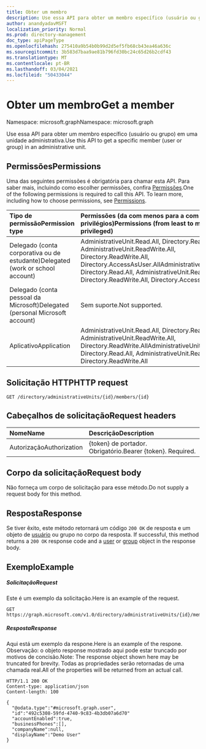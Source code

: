```yaml
---
title: Obter um membro
description: Use essa API para obter um membro específico (usuário ou grupo) em uma unidade administrativa.
author: anandyadavMSFT
localization_priority: Normal
ms.prod: directory-management
doc_type: apiPageType
ms.openlocfilehash: 275410a9b54b0b99d2d5ef5fb68cb43ea46a636c
ms.sourcegitcommit: 3b583d7baa9ae81b796fd30bc24c65d26b2cdf43
ms.translationtype: MT
ms.contentlocale: pt-BR
ms.lasthandoff: 03/04/2021
ms.locfileid: "50433044"
---
```

# <a name="get-a-member"></a><span data-ttu-id="b3eaa-103">Obter um membro</span><span class="sxs-lookup"><span data-stu-id="b3eaa-103">Get a member</span></span>

<span data-ttu-id="b3eaa-104">Namespace: microsoft.graph</span><span class="sxs-lookup"><span data-stu-id="b3eaa-104">Namespace: microsoft.graph</span></span>

<span data-ttu-id="b3eaa-105">Use essa API para obter um membro específico (usuário ou grupo) em uma unidade administrativa.</span><span class="sxs-lookup"><span data-stu-id="b3eaa-105">Use this API to get a specific member (user or group) in an administrative unit.</span></span>

## <a name="permissions"></a><span data-ttu-id="b3eaa-106">Permissões</span><span class="sxs-lookup"><span data-stu-id="b3eaa-106">Permissions</span></span>
<span data-ttu-id="b3eaa-p101">Uma das seguintes permissões é obrigatória para chamar esta API. Para saber mais, incluindo como escolher permissões, confira [Permissões](/graph/permissions-reference).</span><span class="sxs-lookup"><span data-stu-id="b3eaa-p101">One of the following permissions is required to call this API. To learn more, including how to choose permissions, see [Permissions](/graph/permissions-reference).</span></span>


|<span data-ttu-id="b3eaa-109">Tipo de permissão</span><span class="sxs-lookup"><span data-stu-id="b3eaa-109">Permission type</span></span>      | <span data-ttu-id="b3eaa-110">Permissões (da com menos para a com mais privilégios)</span><span class="sxs-lookup"><span data-stu-id="b3eaa-110">Permissions (from least to most privileged)</span></span>              |
|:--------------------|:---------------------------------------------------------|
|<span data-ttu-id="b3eaa-111">Delegado (conta corporativa ou de estudante)</span><span class="sxs-lookup"><span data-stu-id="b3eaa-111">Delegated (work or school account)</span></span> | <span data-ttu-id="b3eaa-112">AdministrativeUnit.Read.All, Directory.Read.All, AdministrativeUnit.ReadWrite.All, Directory.ReadWrite.All, Directory.AccessAsUser.All</span><span class="sxs-lookup"><span data-stu-id="b3eaa-112">AdministrativeUnit.Read.All, Directory.Read.All, AdministrativeUnit.ReadWrite.All, Directory.ReadWrite.All, Directory.AccessAsUser.All</span></span>    |
|<span data-ttu-id="b3eaa-113">Delegado (conta pessoal da Microsoft)</span><span class="sxs-lookup"><span data-stu-id="b3eaa-113">Delegated (personal Microsoft account)</span></span> | <span data-ttu-id="b3eaa-114">Sem suporte.</span><span class="sxs-lookup"><span data-stu-id="b3eaa-114">Not supported.</span></span>    |
|<span data-ttu-id="b3eaa-115">Aplicativo</span><span class="sxs-lookup"><span data-stu-id="b3eaa-115">Application</span></span> | <span data-ttu-id="b3eaa-116">AdministrativeUnit.Read.All, Directory.Read.All, AdministrativeUnit.ReadWrite.All, Directory.ReadWrite.All</span><span class="sxs-lookup"><span data-stu-id="b3eaa-116">AdministrativeUnit.Read.All, Directory.Read.All, AdministrativeUnit.ReadWrite.All, Directory.ReadWrite.All</span></span> |

## <a name="http-request"></a><span data-ttu-id="b3eaa-117">Solicitação HTTP</span><span class="sxs-lookup"><span data-stu-id="b3eaa-117">HTTP request</span></span>

```http
GET /directory/administrativeUnits/{id}/members/{id}
```
## <a name="request-headers"></a><span data-ttu-id="b3eaa-118">Cabeçalhos de solicitação</span><span class="sxs-lookup"><span data-stu-id="b3eaa-118">Request headers</span></span>
| <span data-ttu-id="b3eaa-119">Nome</span><span class="sxs-lookup"><span data-stu-id="b3eaa-119">Name</span></span>      |<span data-ttu-id="b3eaa-120">Descrição</span><span class="sxs-lookup"><span data-stu-id="b3eaa-120">Description</span></span>|
|:----------|:----------|
| <span data-ttu-id="b3eaa-121">Autorização</span><span class="sxs-lookup"><span data-stu-id="b3eaa-121">Authorization</span></span>  | <span data-ttu-id="b3eaa-p102">{token} de portador. Obrigatório.</span><span class="sxs-lookup"><span data-stu-id="b3eaa-p102">Bearer {token}. Required.</span></span> |

## <a name="request-body"></a><span data-ttu-id="b3eaa-124">Corpo da solicitação</span><span class="sxs-lookup"><span data-stu-id="b3eaa-124">Request body</span></span>
<span data-ttu-id="b3eaa-125">Não forneça um corpo de solicitação para esse método.</span><span class="sxs-lookup"><span data-stu-id="b3eaa-125">Do not supply a request body for this method.</span></span>

## <a name="response"></a><span data-ttu-id="b3eaa-126">Resposta</span><span class="sxs-lookup"><span data-stu-id="b3eaa-126">Response</span></span>

<span data-ttu-id="b3eaa-127">Se tiver êxito, este método retornará um código `200 OK` de resposta e um objeto de [usuário](../resources/user.md) ou grupo no corpo da resposta. [](../resources/group.md)</span><span class="sxs-lookup"><span data-stu-id="b3eaa-127">If successful, this method returns a `200 OK` response code and a [user](../resources/user.md) or [group](../resources/group.md) object in the response body.</span></span>

## <a name="example"></a><span data-ttu-id="b3eaa-128">Exemplo</span><span class="sxs-lookup"><span data-stu-id="b3eaa-128">Example</span></span>
##### <a name="request"></a><span data-ttu-id="b3eaa-129">Solicitação</span><span class="sxs-lookup"><span data-stu-id="b3eaa-129">Request</span></span>
<span data-ttu-id="b3eaa-130">Este é um exemplo da solicitação.</span><span class="sxs-lookup"><span data-stu-id="b3eaa-130">Here is an example of the request.</span></span>

```http
GET https://graph.microsoft.com/v1.0/directory/administrativeUnits/{id}/members/{id}
```

##### <a name="response"></a><span data-ttu-id="b3eaa-131">Resposta</span><span class="sxs-lookup"><span data-stu-id="b3eaa-131">Response</span></span>
<span data-ttu-id="b3eaa-132">Aqui está um exemplo da respone.</span><span class="sxs-lookup"><span data-stu-id="b3eaa-132">Here is an example of the respone.</span></span> <span data-ttu-id="b3eaa-133">Observação: o objeto response mostrado aqui pode estar truncado por motivos de concisão.</span><span class="sxs-lookup"><span data-stu-id="b3eaa-133">Note: The response object shown here may be truncated for brevity.</span></span> <span data-ttu-id="b3eaa-134">Todas as propriedades serão retornadas de uma chamada real.</span><span class="sxs-lookup"><span data-stu-id="b3eaa-134">All of the properties will be returned from an actual call.</span></span>

```http
HTTP/1.1 200 OK
Content-type: application/json
Content-length: 100

{
  "@odata.type":"#microsoft.graph.user",
  "id":"492c5308-59fd-4740-9c83-4b3db07a6d70"
  "accountEnabled":true,
  "businessPhones":[],
  "companyName":null,
  "displayName":"Demo User"
}
```
